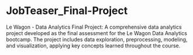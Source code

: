 # JobTeaser_Final-Project
Le Wagon - Data Analytics Final Project: A comprehensive data analytics project developed as the final assessment for the Le Wagon Data Analytics bootcamp. The project includes data exploration, preprocessing, modeling, and visualization, applying key concepts learned throughout the course.
